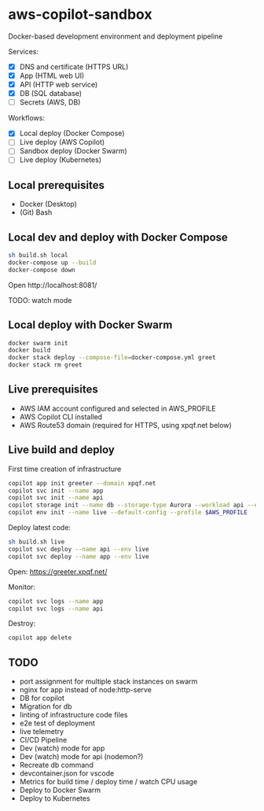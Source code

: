 # aws-copilot-sandbox

Docker-based development environment and deployment pipeline

Services:

- [x] DNS and certificate (HTTPS URL)
- [x] App (HTML web UI)
- [x] API (HTTP web service)
- [x] DB (SQL database)
- [ ] Secrets (AWS, DB)

Workflows:

- [x] Local deploy (Docker Compose)
- [ ] Live deploy (AWS Copilot)
- [ ] Sandbox deploy (Docker Swarm)
- [ ] Live deploy (Kubernetes)

## Local prerequisites

- Docker (Desktop)
- (Git) Bash

## Local dev and deploy with Docker Compose

```bash
sh build.sh local
docker-compose up --build
docker-compose down
```

Open http://localhost:8081/

TODO: watch mode

## Local deploy with Docker Swarm

```bash
docker swarm init
docker build
docker stack deploy --compose-file=docker-compose.yml greet
docker stack rm greet
```

## Live prerequisites

- AWS IAM account configured and selected in AWS_PROFILE
- AWS Copilot CLI installed
- AWS Route53 domain (required for HTTPS, using xpqf.net below)

## Live build and deploy

First time creation of infrastructure

```bash
copilot app init greeter --domain xpqf.net
copilot svc init --name app
copilot svc init --name api
copilot storage init --name db --storage-type Aurora --workload api --engine PostgreSQL --initial-db postgres
copilot env init --name live --default-config --profile $AWS_PROFILE
```

Deploy latest code:

```bash
sh build.sh live
copilot svc deploy --name api --env live
copilot svc deploy --name app --env live
```

Open: https://greeter.xpqf.net/

Monitor:

```bash
copilot svc logs --name app
copilot svc logs --name api
```

Destroy:

```bash
copilot app delete
```

## TODO

- port assignment for multiple stack instances on swarm
- nginx for app instead of node:http-serve
- DB for copilot
- Migration for db
- linting of infrastructure code files
- e2e test of deployment
- live telemetry
- CI/CD Pipeline
- Dev (watch) mode for app
- Dev (watch) mode for api (nodemon?)
- Recreate db command
- devcontainer.json for vscode
- Metrics for build time / deploy time / watch CPU usage
- Deploy to Docker Swarm
- Deploy to Kubernetes
